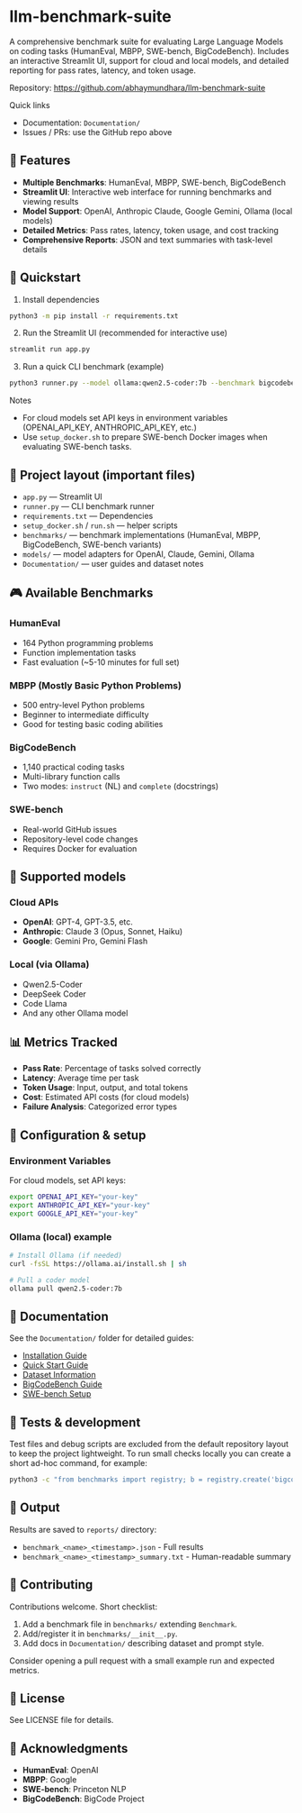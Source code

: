# llm-benchmark-suite

A comprehensive benchmark suite for evaluating Large Language Models on coding tasks (HumanEval, MBPP, SWE-bench, BigCodeBench). Includes an interactive Streamlit UI, support for cloud and local models, and detailed reporting for pass rates, latency, and token usage.

Repository: https://github.com/abhaymundhara/llm-benchmark-suite

Quick links
- Documentation: `Documentation/`
- Issues / PRs: use the GitHub repo above

## 🎯 Features

- **Multiple Benchmarks**: HumanEval, MBPP, SWE-bench, BigCodeBench
- **Streamlit UI**: Interactive web interface for running benchmarks and viewing results
- **Model Support**: OpenAI, Anthropic Claude, Google Gemini, Ollama (local models)
- **Detailed Metrics**: Pass rates, latency, token usage, and cost tracking
- **Comprehensive Reports**: JSON and text summaries with task-level details

## 🚀 Quickstart

1) Install dependencies

```bash
python3 -m pip install -r requirements.txt
```

2) Run the Streamlit UI (recommended for interactive use)

```bash
streamlit run app.py
```

3) Run a quick CLI benchmark (example)

```bash
python3 runner.py --model ollama:qwen2.5-coder:7b --benchmark bigcodebench --limit 5
```

Notes
- For cloud models set API keys in environment variables (OPENAI_API_KEY, ANTHROPIC_API_KEY, etc.)
- Use `setup_docker.sh` to prepare SWE-bench Docker images when evaluating SWE-bench tasks.

## 📁 Project layout (important files)

- `app.py` — Streamlit UI
- `runner.py` — CLI benchmark runner
- `requirements.txt` — Dependencies
- `setup_docker.sh` / `run.sh` — helper scripts
- `benchmarks/` — benchmark implementations (HumanEval, MBPP, BigCodeBench, SWE-bench variants)
- `models/` — model adapters for OpenAI, Claude, Gemini, Ollama
- `Documentation/` — user guides and dataset notes

## 🎮 Available Benchmarks

### HumanEval

- 164 Python programming problems
- Function implementation tasks
- Fast evaluation (~5-10 minutes for full set)

### MBPP (Mostly Basic Python Problems)

- 500 entry-level Python problems
- Beginner to intermediate difficulty
- Good for testing basic coding abilities

### BigCodeBench

- 1,140 practical coding tasks
- Multi-library function calls
- Two modes: `instruct` (NL) and `complete` (docstrings)

### SWE-bench

- Real-world GitHub issues
- Repository-level code changes
- Requires Docker for evaluation

## 🤖 Supported models

### Cloud APIs

- **OpenAI**: GPT-4, GPT-3.5, etc.
- **Anthropic**: Claude 3 (Opus, Sonnet, Haiku)
- **Google**: Gemini Pro, Gemini Flash

### Local (via Ollama)

- Qwen2.5-Coder
- DeepSeek Coder
- Code Llama
- And any other Ollama model

## 📊 Metrics Tracked

- **Pass Rate**: Percentage of tasks solved correctly
- **Latency**: Average time per task
- **Token Usage**: Input, output, and total tokens
- **Cost**: Estimated API costs (for cloud models)
- **Failure Analysis**: Categorized error types

## 🔧 Configuration & setup

### Environment Variables

For cloud models, set API keys:

```bash
export OPENAI_API_KEY="your-key"
export ANTHROPIC_API_KEY="your-key"
export GOOGLE_API_KEY="your-key"
```

### Ollama (local) example

```bash
# Install Ollama (if needed)
curl -fsSL https://ollama.ai/install.sh | sh

# Pull a coder model
ollama pull qwen2.5-coder:7b
```

## 📖 Documentation

See the `Documentation/` folder for detailed guides:

- [Installation Guide](Documentation/INSTALLATION.md)
- [Quick Start Guide](Documentation/QUICKSTART.md)
- [Dataset Information](Documentation/DATASETS.md)
- [BigCodeBench Guide](Documentation/BIGCODEBENCH.md)
- [SWE-bench Setup](Documentation/SWE_BENCH_SETUP.md)

## 🧪 Tests & development

Test files and debug scripts are excluded from the default repository layout to keep the project lightweight. To run small checks locally you can create a short ad-hoc command, for example:

```bash
python3 -c "from benchmarks import registry; b = registry.create('bigcodebench', limit=3); print([t.task_id for t in b.load_tasks()])"
```

## 📝 Output

Results are saved to `reports/` directory:

- `benchmark_<name>_<timestamp>.json` - Full results
- `benchmark_<name>_<timestamp>_summary.txt` - Human-readable summary

## 🤝 Contributing

Contributions welcome. Short checklist:

1. Add a benchmark file in `benchmarks/` extending `Benchmark`.
2. Add/register it in `benchmarks/__init__.py`.
3. Add docs in `Documentation/` describing dataset and prompt style.

Consider opening a pull request with a small example run and expected metrics.

## 📄 License

See LICENSE file for details.

## 🙏 Acknowledgments

- **HumanEval**: OpenAI
- **MBPP**: Google
- **SWE-bench**: Princeton NLP
- **BigCodeBench**: BigCode Project
